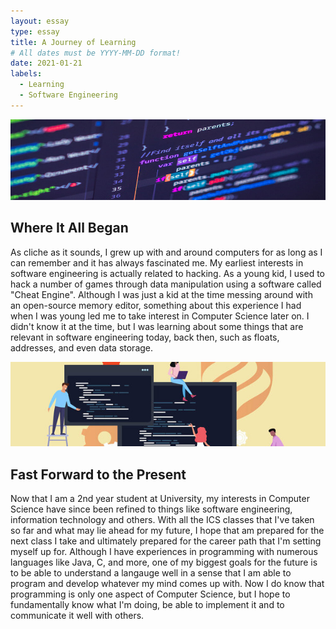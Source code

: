 ```yaml
---
layout: essay
type: essay
title: A Journey of Learning
# All dates must be YYYY-MM-DD format!
date: 2021-01-21
labels:
  - Learning
  - Software Engineering
---
```


<img class="image" src="../images/cs3.jpg">

## Where It All Began
As cliche as it sounds, I grew up with and around computers for as long as I can remember and it has always fascinated me. My earliest interests in software engineering is actually related to hacking. As a young kid, I used to hack a number of games through data manipulation using a software called "Cheat Engine". Although I was just a kid at the time messing around with an open-source memory editor, something about this experience I had when I was young led me to take interest in Computer Science later on. I didn't know it at the time, but I was learning about some things that are relevant in software engineering today, back then, such as floats, addresses, and even data storage. 

<img class="image" src="../images/cs4.jpg">

## Fast Forward to the Present
Now that I am a 2nd year student at University, my interests in Computer Science have since been refined to things like software engineering, information technology and others. With all the ICS classes that I've taken so far and what may lie ahead for my future, I hope that am prepared for the next class I take and ultimately prepared for the career path that I'm setting myself up for. Although I have experiences in programming with numerous languages like Java, C, and more, one of my biggest goals for the future is to be able to understand a langauge well in a sense that I am able to program and develop whatever my mind comes up with. Now I do know that programming is only one aspect of Computer Science, but I hope to fundamentally know what I'm doing, be able to implement it and to communicate it well with others.

